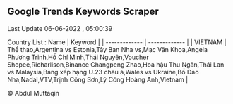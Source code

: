 

## Google Trends Keywords Scraper 
 
Last Update 06-06-2022 , 05:00:39

Country List :
 Name  | Keyword |
| ------------- | ------------- |
| VIETNAM | Thể thao,Argentina vs Estonia,Tây Ban Nha vs,Mạc Văn Khoa,Angela Phương Trinh,Hồ Chí Minh,Thái Nguyên,Voucher Shopee,Richarlison,Binance Changpeng Zhao,Hoa hậu Thu Ngân,Thái Lan vs Malaysia,Bảng xếp hạng U.23 châu á,Wales vs Ukraine,Bồ Đào Nha,Nadal,VTV,Trịnh Công Sơn,Lý Công Hoàng Anh,Vietnam |



© Abdul Muttaqin 
